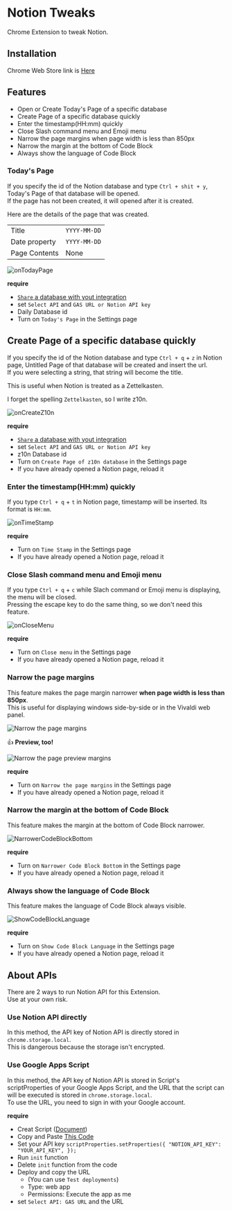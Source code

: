 # Notion Tweaks
Chrome Extension to tweak Notion.

## Installation
Chrome Web Store link is [Here](https://chrome.google.com/webstore/detail/notion-tweaks/fodemmhibeapiocbkojhfpbbiipojcof)

<!-- 日本語の記事はこちら -->

## Features

+ Open or Create Today's Page of a specific database
+ Create Page of a specific database quickly
+ Enter the timestamp(HH:mm) quickly
+ Close Slash command menu and Emoji menu
+ Narrow the page margins when page width is less than 850px
+ Narrow the margin at the bottom of Code Block
+ Always show the language of Code Block


### Today's Page
If you specify the id of the Notion database and type `Ctrl + shit + y`,
Today's Page of that database will be opened.  
If the page has not been created, it will opened after it is created.  

Here are the details of the page that was created.

|               |              |
|---------------|--------------|
| Title         | `YYYY-MM-DD` |
| Date property | `YYYY-MM-DD` |
| Page Contents | None         |

![onTodayPage](./imgs/onTodayPage.gif)

**require**

+ [`Share` a database with yout integration](https://developers.notion.com/docs)
+ set `Select API` and `GAS URL or Notion API key`
+ Daily Database id
+ Turn on `Today's Page` in the Settings page


## Create Page of a specific database quickly
If you specify the id of the Notion database and type `Ctrl + q` + `z` in Notion page,
Untitled Page of that database will be created and insert the url.  
If you were selecting a string, that string will become the title.  

This is useful when Notion is treated as a Zettelkasten.  

I forget the spelling `Zettelkasten`, so I write z10n.  

![onCreateZ10n](./imgs/onCreateZ10n.gif)

**require**

+ [`Share` a database with yout integration](https://developers.notion.com/docs)
+ set `Select API` and `GAS URL or Notion API key`
+ z10n Database id
+ Turn on `Create Page of z10n database` in the Settings page
+ If you have already opened a Notion page, reload it


### Enter the timestamp(HH:mm) quickly
If you type `Ctrl + q` + `t` in Notion page,
timestamp will be inserted. Its format is `HH:mm`.  

![onTimeStamp](./imgs/onTimeStamp.gif)

**require**
+ Turn on `Time Stamp` in the Settings page
+ If you have already opened a Notion page, reload it


### Close Slash command menu and Emoji menu
If you type `Ctrl + q` + `c` while Slach command or Emoji menu is displaying,
the menu will be closed.  
Pressing the escape key to do the same thing, so we don't need this feature.  

![onCloseMenu](./imgs/onCloseMenu.gif)

**require**
+ Turn on `Close menu` in the Settings page
+ If you have already opened a Notion page, reload it


### Narrow the page margins
This feature makes the page margin narrower **when page width is less than 850px**.  
This is useful for displaying windows side-by-side or in the Vivaldi web panel.


![Narrow the page margins](./imgs/narrow-page-margin-page.jpg)

:thumbsup: **Preview, too!**

![Narrow the page preview margins](./imgs/narrow-page-margin-preview.jpg)

**require**
+ Turn on `Narrow the page margins` in the Settings page
+ If you have already opened a Notion page, reload it


### Narrow the margin at the bottom of Code Block
This feature makes the margin at the bottom of Code Block narrower.  

![NarrowerCodeBlockBottom](./imgs/narrow-code-block-bottom.jpg)

**require**
+ Turn on `Narrower Code Block Bottom` in the Settings page
+ If you have already opened a Notion page, reload it


### Always show the language of Code Block
This feature makes the language of Code Block always visible.  

![ShowCodeBlockLanguage](./imgs/ShowCodeBlockLanguage.gif)

**require**
+ Turn on `Show Code Block Language` in the Settings page
+ If you have already opened a Notion page, reload it


## About APIs
There are 2 ways to run Notion API for this Extension.  
Use at your own risk.


### Use Notion API directly
In this method, the API key of Notion API is directly stored in `chrome.storage.local`.  
This is dangerous because the storage isn't encrypted.  


### Use Google Apps Script
In this method, the API key of Notion API is stored in Script's scriptProperties of your Google Apps Script,
and the URL that the script can will be executed is stored in `chrome.storage.local`.  
To use the URL, you need to sign in with your Google account.

**require**
+ Creat Script ([Document](https://developers.google.com/apps-script/guides/standalone))
+ Copy and Paste [This Code](https://github.com/eetann/notion-tweaks/blob/main/src/gas.js)
+ Set your API key `scriptProperties.setProperties({ "NOTION_API_KEY": "YOUR_API_KEY", });`
+ Run `init` function
+ Delete `init` function from the code
+ Deploy and copy the URL
    + (You can use `Test deployments`)
    + Type: web app
    + Permissions: Execute the app as me
+ set `Select API: GAS URL` and the URL
